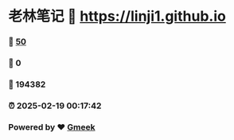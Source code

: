 # 老林笔记 :link: https://linji1.github.io 
### :page_facing_up: [50](https://linji1.github.io/tag.html) 
### :speech_balloon: 0 
### :hibiscus: 194382 
### :alarm_clock: 2025-02-19 00:17:42 
### Powered by :heart: [Gmeek](https://github.com/Meekdai/Gmeek)
